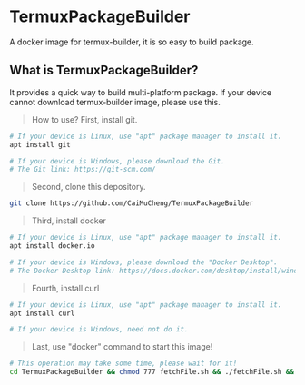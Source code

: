 # TermuxPackageBuilder
A docker image for termux-builder, it is so easy to build package.

## What is TermuxPackageBuilder?
It provides a quick way to build multi-platform package.
If your device cannot download termux-builder image, please use this.

>How to use?
>First, install git.
```bash
# If your device is Linux, use "apt" package manager to install it.
apt install git

# If your device is Windows, please download the Git.
# The Git link: https://git-scm.com/
```

>Second, clone this depository.
```bash
git clone https://github.com/CaiMuCheng/TermuxPackageBuilder
```

>Third, install docker
```bash
# If your device is Linux, use "apt" package manager to install it.
apt install docker.io

# If your device is Windows, please download the "Docker Desktop".
# The Docker Desktop link: https://docs.docker.com/desktop/install/windows-install
```

>Fourth, install curl
```bash
# If your device is Linux, use "apt" package manager to install it.
apt install curl

# If your device is Windows, need not do it.
```

>Last, use "docker" command to start this image!
```bash
# This operation may take some time, please wait for it!
cd TermuxPackageBuilder && chmod 777 fetchFile.sh && ./fetchFile.sh && docker import package-builder.tar termux-package-builder && docker run -t -i termux-package-builder
```